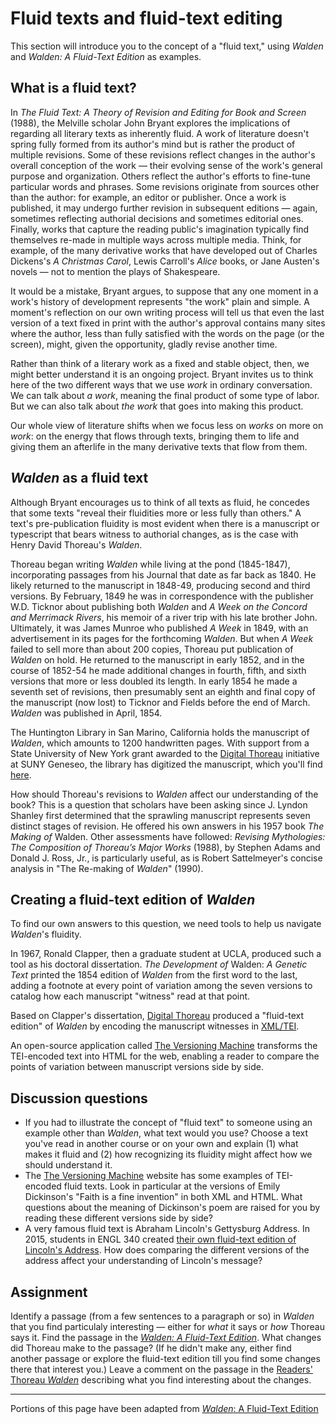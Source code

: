 # Fluid texts and fluid-text editing

This section will introduce you to the concept of a "fluid text," using *Walden* and *Walden: A Fluid-Text Edition* as examples. 

## What is a fluid text?

In *The Fluid Text: A Theory of Revision and Editing for Book and Screen* (1988), the Melville scholar John Bryant explores the implications of regarding all literary texts as inherently fluid. A work of literature doesn't spring fully formed from its author's mind but is rather the product of multiple revisions. Some of these  revisions reflect changes in the author's overall conception of the work — their evolving sense of the work's general purpose and organization. Others reflect the author's efforts to fine-tune particular words and phrases. Some revisions originate from sources other than the author: for example, an editor or publisher. Once a work is published, it may undergo further revision in subsequent editions — again, sometimes reflecting authorial decisions and sometimes editorial ones. Finally, works that capture the reading public's imagination typically find themselves re-made in multiple ways across multiple media. Think, for example, of the many derivative works that have developed out of Charles Dickens's *A Christmas Carol*, Lewis Carroll's *Alice* books, or Jane Austen's novels — not to mention the plays of Shakespeare.

It would be a mistake, Bryant argues, to suppose that any one moment in a work's history of development represents "the work" plain and simple. A moment's reflection on our own writing process will tell us that even the last version of a text fixed in print with the author's approval contains many sites where the author, less than fully satisfied with the words on the page (or the screen), might, given the opportunity, gladly revise another time.

Rather than think of a literary work as a fixed and stable object, then, we might better understand it is an ongoing project. Bryant invites us to think here of the two different ways that we use *work* in ordinary conversation. We can talk about *a work*, meaning the final product of some type of labor. But we can also talk about *the work* that goes into making this product.

Our whole view of literature shifts when we focus less on *works* on more on *work*: on the energy that flows through texts, bringing them to life and giving them an afterlife in the many derivative texts that flow from them.

## *Walden* as a fluid text

Although Bryant encourages us to think of all texts as fluid, he concedes that some texts "reveal their fluidities more or less fully than others." A text's pre-publication fluidity is most evident when there is a manuscript or typescript that bears witness to authorial changes, as is the case with Henry David Thoreau's *Walden*.

Thoreau began writing *Walden* while living at the pond (1845-1847), incorporating passages from his Journal that date as far back as 1840. He likely returned to the manuscript in 1848-49, producing second and third versions. By February, 1849 he was in correspondence with the publisher W.D. Ticknor about publishing both *Walden* and *A Week on the Concord and Merrimack Rivers*, his memoir of a river trip with his late brother John. Ultimately, it was James Munroe who published *A Week* in 1849, with an advertisement in its pages for the forthcoming *Walden*. But when *A Week* failed to sell more than about 200 copies, Thoreau put publication of *Walden* on hold. He returned to the manuscript in early 1852, and in the course of 1852-54 he made additional changes in fourth, fifth, and sixth versions that more or less doubled its length. In early 1854 he made a seventh set of revisions, then presumably sent an eighth and final copy of the manuscript (now lost) to Ticknor and Fields before the end of March. *Walden* was published in April, 1854.

The Huntington Library in San Marino, California holds the manuscript of *Walden*, which amounts to 1200 handwritten pages. With support from a State University of New York grant awarded to the [Digital Thoreau](https://digitalthoreau.org) initiative at SUNY Geneseo, the library has digitized the manuscript, which you'll find [here](https://cdm16003.contentdm.oclc.org/digital/collection/p16003coll16).

How should Thoreau's revisions to *Walden* affect our understanding of the book? This is a question that scholars have been asking since J. Lyndon Shanley first determined that the sprawling manuscript represents seven distinct stages of revision. He offered his own answers in his 1957 book *The Making of* Walden. Other assessments have followed: *Revising Mythologies: The Composition of Thoreau’s Major Works* (1988), by Stephen Adams and Donald J. Ross, Jr., is particularly useful, as is Robert Sattelmeyer's concise analysis in "The Re-making of *Walden*" (1990).

## Creating a fluid-text edition of *Walden*

To find our own answers to this question, we need tools to help us navigate *Walden*'s fluidity.

In 1967, Ronald Clapper, then a graduate student at UCLA, produced such a tool as his doctoral dissertation. *The Development of* Walden: *A Genetic Text* printed the 1854 edition of *Walden* from the first word to the last, adding a footnote at every point of variation among the seven versions to catalog how each manuscript "witness" read at that point.

Based on Clapper's dissertation, [Digital Thoreau](https://digitalthoreau.org) produced a "fluid-text edition" of *Walden* by encoding the manuscript witnesses in [XML/TEI](https://tei-c.org).

An open-source application called [The Versioning Machine](http://v-machine.org) transforms the TEI-encoded text into HTML for the web, enabling a reader to compare the points of variation between manuscript versions side by side.

## Discussion questions

- If you had to illustrate the concept of "fluid text" to someone using an example other than *Walden*, what text would you use? Choose a text you've read in another course or on your own and explain (1) what makes it fluid and (2) how recognizing its fluidity might affect how we should understand it.
- The [The Versioning Machine](http://v-machine.org) website has some examples of TEI-encoded fluid texts. Look in particular at the versions of Emily Dickinson's "Faith is a fine invention" in both XML and HTML. What questions about the meaning of Dickinson's poem are raised for you by reading these different versions side by side?
- A very famous fluid text is Abraham Lincoln's Gettysburg Address. In 2015, students in ENGL 340 created [their own fluid-text edition of Lincoln's Address](https://www.geneseo.edu/~schacht/fluid_gettysburg/). How does comparing the different versions of the address affect your understanding of Lincoln's message? 

## Assignment

Identify a passage (from a few sentences to a paragraph or so) in *Walden* that you find particulaly interesting — either for *what* it says or *how* Thoreau says it. Find the passage in the [*Walden: A Fluid-Text Edition*](http://digitalthoreau.org/fluid-text-toc/). What changes did Thoreau make to the passage? (If he didn't make any, either find another passage or explore the fluid-text edition till you find some changes there that interest you.) Leave a comment on the passage in the [Readers' Thoreau *Walden*](https://commons.digitalthoreau.org/walden) describing what you find interesting about the changes.

----
Portions of this page have been adapted from [*Walden*: A Fluid-Text Edition](http://digitalthoreau.org/fluid-text-toc/)